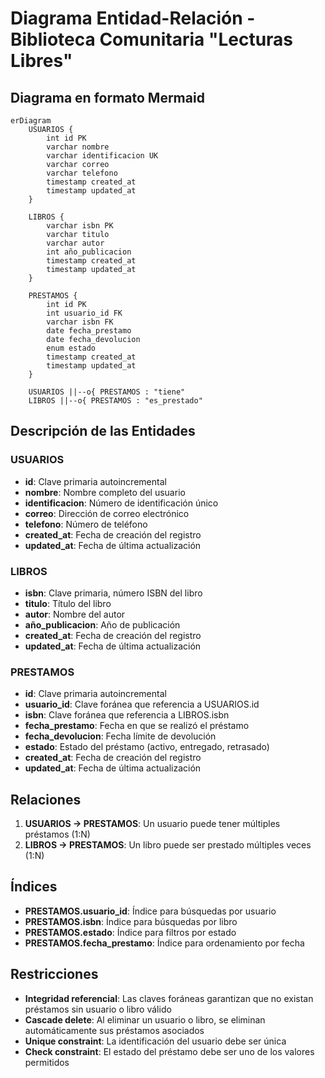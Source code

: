 # Diagrama Entidad-Relación - Biblioteca Comunitaria "Lecturas Libres"

## Diagrama en formato Mermaid

```mermaid
erDiagram
    USUARIOS {
        int id PK
        varchar nombre
        varchar identificacion UK
        varchar correo
        varchar telefono
        timestamp created_at
        timestamp updated_at
    }

    LIBROS {
        varchar isbn PK
        varchar titulo
        varchar autor
        int año_publicacion
        timestamp created_at
        timestamp updated_at
    }

    PRESTAMOS {
        int id PK
        int usuario_id FK
        varchar isbn FK
        date fecha_prestamo
        date fecha_devolucion
        enum estado
        timestamp created_at
        timestamp updated_at
    }

    USUARIOS ||--o{ PRESTAMOS : "tiene"
    LIBROS ||--o{ PRESTAMOS : "es_prestado"
```

## Descripción de las Entidades

### USUARIOS
- **id**: Clave primaria autoincremental
- **nombre**: Nombre completo del usuario
- **identificacion**: Número de identificación único
- **correo**: Dirección de correo electrónico
- **telefono**: Número de teléfono
- **created_at**: Fecha de creación del registro
- **updated_at**: Fecha de última actualización

### LIBROS
- **isbn**: Clave primaria, número ISBN del libro
- **titulo**: Título del libro
- **autor**: Nombre del autor
- **año_publicacion**: Año de publicación
- **created_at**: Fecha de creación del registro
- **updated_at**: Fecha de última actualización

### PRESTAMOS
- **id**: Clave primaria autoincremental
- **usuario_id**: Clave foránea que referencia a USUARIOS.id
- **isbn**: Clave foránea que referencia a LIBROS.isbn
- **fecha_prestamo**: Fecha en que se realizó el préstamo
- **fecha_devolucion**: Fecha límite de devolución
- **estado**: Estado del préstamo (activo, entregado, retrasado)
- **created_at**: Fecha de creación del registro
- **updated_at**: Fecha de última actualización

## Relaciones

1. **USUARIOS → PRESTAMOS**: Un usuario puede tener múltiples préstamos (1:N)
2. **LIBROS → PRESTAMOS**: Un libro puede ser prestado múltiples veces (1:N)

## Índices

- **PRESTAMOS.usuario_id**: Índice para búsquedas por usuario
- **PRESTAMOS.isbn**: Índice para búsquedas por libro
- **PRESTAMOS.estado**: Índice para filtros por estado
- **PRESTAMOS.fecha_prestamo**: Índice para ordenamiento por fecha

## Restricciones

- **Integridad referencial**: Las claves foráneas garantizan que no existan préstamos sin usuario o libro válido
- **Cascade delete**: Al eliminar un usuario o libro, se eliminan automáticamente sus préstamos asociados
- **Unique constraint**: La identificación del usuario debe ser única
- **Check constraint**: El estado del préstamo debe ser uno de los valores permitidos 